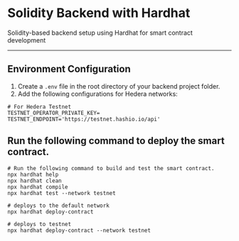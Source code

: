 # Solidity Backend with Hardhat

Solidity-based backend setup using Hardhat for smart contract development

---



## Environment Configuration

1. Create a `.env` file in the root directory of your backend project folder.
2. Add the following configurations for Hedera networks:

```dotenv
# For Hedera Testnet
TESTNET_OPERATOR_PRIVATE_KEY=
TESTNET_ENDPOINT='https://testnet.hashio.io/api'
```




## Run the following command to deploy the smart contract. 
```shell
# Run the following command to build and test the smart contract.
npx hardhat help
npx hardhat clean
npx hardhat compile
npx hardhat test --network testnet

# deploys to the default network
npx hardhat deploy-contract

# deploys to testnet
npx hardhat deploy-contract --network testnet
```





